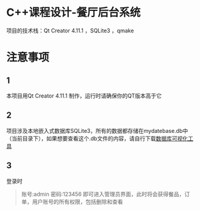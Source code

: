 # C++课程设计-餐厅后台系统
项目的技术栈：Qt Creator 4.11.1 ，SQLite3 ，qmake  

# 注意事项
## 1
本项目用Qt Creator 4.11.1 制作，运行时请确保你的QT版本高于它

## 2 
项目涉及本地嵌入式数据库SQLite3，所有的数据都存储在mydatebase.db中（当前目录下），如果想要查看这个.db文件的内容，请自行下载[数据库可视化工具](https://sqliteexpert.com/)

## 3
登录时
>账号:admin
>密码:123456
即可进入管理员界面，此时将会获得餐品，订单，用户账号的所有权限，包括删除和查看


